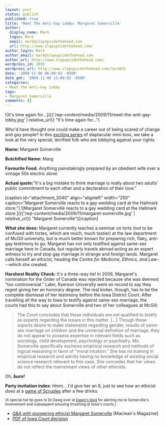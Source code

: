 ```yaml
---
layout: post
status: publish
published: true
title: 'Meet The Anti-Gay Lobby: Margaret Somerville'
author:
  display_name: Mark
  login: Mark
  email: mark@slapupsidethehead.com
  url: http://www.slapupsidethehead.com/
author_login: Mark
author_email: mark@slapupsidethehead.com
author_url: http://www.slapupsidethehead.com/
wordpress_id: 3035
wordpress_url: http://www.slapupsidethehead.com/?p=3035
date: '2009-11-06 06:00:02 -0500'
date_gmt: '2009-11-06 11:00:02 -0500'
categories:
- Meet the Anti-Gay Lobby
tags:
- Margaret Somerville
comments: []
---
```

![It's time again for...]({{'/wp-content/media/2009/11/meet-the-anti-gay-lobby.jpg' | relative_url}} "It's time again for...")

Who'd have thought one could make a career out of being scared of change and gay people? In this [exciting series](http://www.slapupsidethehead.com/category/meet-the-anti-gay-lobby/ "You thought I had forgotten about this, right?") of slaptacular mini-bios, we take a look at the very special, terrified folk who are lobbying against your rights.

**Name:** Margaret Somerville

**Butchified Name:** Marg

**Favourite Food:** Anything painstakingly prepared by an obedient wife over a vintage 50s electric stove

**Actual quote:**"It's a big mistake to think marriage is really about two adults' public commitment to each other and a declaration of their love."

[caption id="attachment\_3040" align="alignleft" width="250" caption="Margaret Somerville reacts to a gay wedding card at the Hallmark store."] ![Margaret Somerville reacts to a gay wedding card at the Hallmark store.]({{'/wp-content/media/2009/11/margaret-somerville.jpg' | relative_url}} "Margaret Somerville")[/caption]

**What she does:** Margaret currently teaches a seminar on torts (not to be confused with tortes, which are much, much tastier) at the law department of McGill university, but is much better known for preparing rich, flaky, anti-gay testimony to go. Margaret has not only testified against same-sex marriage here in Canada, but regularly travels abroad acting as an expert witness to try and stop gay marriage in strange and foreign lands. Margaret calls herself an ethicist, heading the _Centre for Medicine, Ethnics, and Law_---which she created.

**Harshest Reality Check:** It's a three-way tie! In 2006, Margaret's nomination for the Order of Canada was rejected because she was deemed "too controversial." Later, Ryerson University went on record to say they regret giving her an honorary degree. The real kicker, though, has to be the complete dismissal of her testimony before the Iowa District Court. After travelling all the way to Iowa to testify against same-sex marriage, the courts had this to say about Somerville and two of her colleagues at McGill:

> The Court concludes that these individuals are not qualified to testify as experts regarding the issues in this matter. [...] Though these experts desire to make statements regarding gender, results of same-sex marriage on children and the universal definition of marriage, they do not appear to possess expertise in relevant fields such as sociology, child development, psychology or psychiatry. Ms. Somerville specifically eschews empirical research and methods of logical reasoning in favor of "moral intuition." She has no training in empirical research and admits having no knowledge of existing social science research relevant to this case. She concedes that her views do not reflect the mainstream views of other ethicists.

Oh, **_burn!_**

**Party invitation index:** Hmm... I'd give her an 8, just to see how an ethicist does at a [game of Scruples](http://en.wikipedia.org/wiki/Scruples_%28game%29 "The last time I played this, I got asked a question about discovering my hypothetical child's teacher being gay.") after a few drinks.

<small>(A special hat tip goes to Dr.Dawg over at <a title="SMACKDOWN!" href="http://drdawgsblawg.blogspot.com/2009/11/margo-somerville-smackdown.html">Dawg's blog</a> for alerting me to Somerville's involvement and subsequent amusing thrashing at Iowa's courts.)</small>

- [Q&A with pioneering ethicist Margaret Somerville](http://www.macleans.ca/article.jsp?content=20060701_130175_130175) [Maclean's Magazine]
- [PDF of Iowa Court decision](http://www.kcci.com/download/2007/0830/14014918.pdf)
